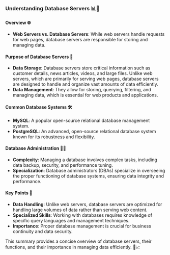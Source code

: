 ### Understanding Database Servers 📊💾

#### Overview 🌐

- **Web Servers vs. Database Servers**: While web servers handle requests for web pages, database servers are responsible for storing and managing data.

#### Purpose of Database Servers 📂

- **Data Storage**: Database servers store critical information such as customer details, news articles, videos, and large files. Unlike web servers, which are primarily for serving web pages, database servers are designed to handle and organize vast amounts of data efficiently.
- **Data Management**: They allow for storing, querying, filtering, and managing data, which is essential for web products and applications.

#### Common Database Systems 🛠️

- **MySQL**: A popular open-source relational database management system.
- **PostgreSQL**: An advanced, open-source relational database system known for its robustness and flexibility.

#### Database Administration 🧑‍💻

- **Complexity**: Managing a database involves complex tasks, including data backup, security, and performance tuning.
- **Specialization**: Database administrators (DBAs) specialize in overseeing the proper functioning of database systems, ensuring data integrity and performance.

#### Key Points 🔑

- **Data Handling**: Unlike web servers, database servers are optimized for handling large volumes of data rather than serving web content.
- **Specialized Skills**: Working with databases requires knowledge of specific query languages and management techniques.
- **Importance**: Proper database management is crucial for business continuity and data security.

This summary provides a concise overview of database servers, their functions, and their importance in managing data efficiently. 🌟📈